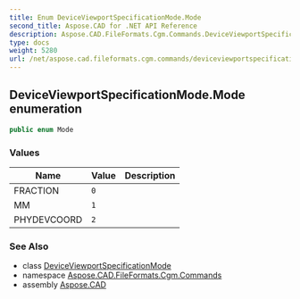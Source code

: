 ```yaml
---
title: Enum DeviceViewportSpecificationMode.Mode
second_title: Aspose.CAD for .NET API Reference
description: Aspose.CAD.FileFormats.Cgm.Commands.DeviceViewportSpecificationModeMode enum. 
type: docs
weight: 5280
url: /net/aspose.cad.fileformats.cgm.commands/deviceviewportspecificationmode.mode/
---
```

## DeviceViewportSpecificationMode.Mode enumeration

```csharp
public enum Mode
```

### Values

| Name | Value | Description |
| --- | --- | --- |
| FRACTION | `0` |  |
| MM | `1` |  |
| PHYDEVCOORD | `2` |  |

### See Also

* class [DeviceViewportSpecificationMode](../deviceviewportspecificationmode/)
* namespace [Aspose.CAD.FileFormats.Cgm.Commands](../../aspose.cad.fileformats.cgm.commands/)
* assembly [Aspose.CAD](../../)


